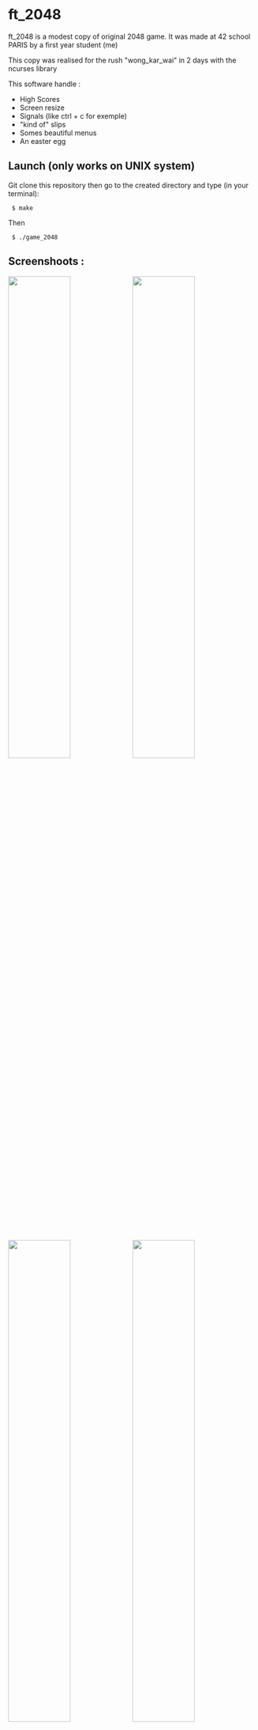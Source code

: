 # ft_2048
ft_2048 is a modest copy of original 2048 game. It was made at 42 school PARIS by a first year student (me)

This copy was realised for the rush "wong_kar_wai" in 2 days with the ncurses library

This software handle :
- High Scores
- Screen resize
- Signals (like ctrl + c for exemple)
- "kind of" slips
- Somes beautiful menus
- An easter egg

## Launch (only works on UNIX system)

Git clone this repository then go to the created directory and type (in your terminal):
````
 $ make
````
Then
````
 $ ./game_2048
````

## Screenshoots :
<img src="http://i.imgur.com/2VatKIt.png" width="50%"/><img src="http://i.imgur.com/pJ8YQED.png" width="50%"/>
<img src="http://i.imgur.com/95zMXMi.png" width="50%"/><img src="http://i.imgur.com/klEPHG5.png" width="50%"/>
<img src="http://i.imgur.com/22JyWNw.png"/>
